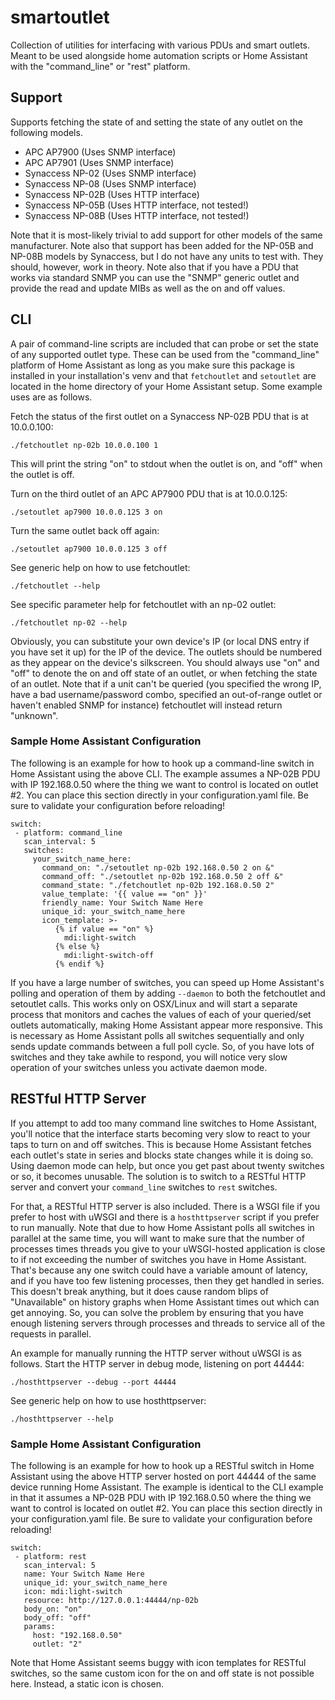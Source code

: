 # smartoutlet

Collection of utilities for interfacing with various PDUs and smart outlets. Meant to be used alongside home automation scripts or Home Assistant with the "command_line" or "rest" platform.

## Support

Supports fetching the state of and setting the state of any outlet on the following models.

* APC AP7900 (Uses SNMP interface)
* APC AP7901 (Uses SNMP interface)
* Synaccess NP-02 (Uses SNMP interface)
* Synaccess NP-08 (Uses SNMP interface)
* Synaccess NP-02B (Uses HTTP interface)
* Synaccess NP-05B (Uses HTTP interface, not tested!)
* Synaccess NP-08B (Uses HTTP interface, not tested!)

Note that it is most-likely trivial to add support for other models of the same manufacturer. Note also that support has been added for the NP-05B and NP-08B models by Synaccess, but I do not have any units to test with. They should, however, work in theory. Note also that if you have a PDU that works via standard SNMP you can use the "SNMP" generic outlet and provide the read and update MIBs as well as the on and off values.

## CLI

A pair of command-line scripts are included that can probe or set the state of any supported outlet type. These can be used from the "command_line" platform of Home Assistant as long as you make sure this package is installed in your installation's venv and that `fetchoutlet` and `setoutlet` are located in the home directory of your Home Assistant setup. Some example uses are as follows.

Fetch the status of the first outlet on a Synaccess NP-02B PDU that is at 10.0.0.100:

```
./fetchoutlet np-02b 10.0.0.100 1
```

This will print the string "on" to stdout when the outlet is on, and "off" when the outlet is off.

Turn on the third outlet of an APC AP7900 PDU that is at 10.0.0.125:

```
./setoutlet ap7900 10.0.0.125 3 on
```

Turn the same outlet back off again:

```
./setoutlet ap7900 10.0.0.125 3 off
```

See generic help on how to use fetchoutlet:

```
./fetchoutlet --help
```

See specific parameter help for fetchoutlet with an np-02 outlet:

```
./fetchoutlet np-02 --help
```

Obviously, you can substitute your own device's IP (or local DNS entry if you have set it up) for the IP of the device. The outlets should be numbered as they appear on the device's silkscreen. You should always use "on" and "off" to denote the on and off state of an outlet, or when fetching the state of an outlet. Note that if a unit can't be queried (you specified the wrong IP, have a bad username/password combo, specified an out-of-range outlet or haven't enabled SNMP for instance) fetchoutlet will instead return "unknown".

### Sample Home Assistant Configuration

The following is an example for how to hook up a command-line switch in Home Assistant using the above CLI. The example assumes a NP-02B PDU with IP 192.168.0.50 where the thing we want to control is located on outlet #2. You can place this section directly in your configuration.yaml file. Be sure to validate your configuration before reloading!

```
switch:
 - platform: command_line
   scan_interval: 5
   switches:
     your_switch_name_here:
       command_on: "./setoutlet np-02b 192.168.0.50 2 on &"
       command_off: "./setoutlet np-02b 192.168.0.50 2 off &"
       command_state: "./fetchoutlet np-02b 192.168.0.50 2"
       value_template: '{{ value == "on" }}'
       friendly_name: Your Switch Name Here
       unique_id: your_switch_name_here
       icon_template: >-
          {% if value == "on" %}
            mdi:light-switch
          {% else %}
            mdi:light-switch-off
          {% endif %}
```

If you have a large number of switches, you can speed up Home Assistant's polling and operation of them by adding `--daemon` to both the fetchoutlet and setoutlet calls. This works only on OSX/Linux and will start a separate process that monitors and caches the values of each of your queried/set outlets automatically, making Home Assistant appear more responsive. This is necessary as Home Assistant polls all switches sequentially and only sends update commands between a full poll cycle. So, of you have lots of switches and they take awhile to respond, you will notice very slow operation of your switches unless you activate daemon mode.

## RESTful HTTP Server

If you attempt to add too many command line switches to Home Assistant, you'll notice that the interface starts becoming very slow to react to your taps to turn on and off switches. This is because Home Assistant fetches each outlet's state in series and blocks state changes while it is doing so. Using daemon mode can help, but once you get past about twenty switches or so, it becomes unusable. The solution is to switch to a RESTful HTTP server and convert your `command_line` switches to `rest` switches.

For that, a RESTful HTTP server is also included. There is a WSGI file if you prefer to host with uWSGI and there is a `hosthttpserver` script if you prefer to run manually. Note that due to how Home Assistant polls all switches in parallel at the same time, you will want to make sure that the number of processes times threads you give to your uWSGI-hosted application is close to if not exceeding the number of switches you have in Home Assistant. That's because any one switch could have a variable amount of latency, and if you have too few listening processes, then they get handled in series. This doesn't break anything, but it does cause random blips of "Unavailable" on history graphs when Home Assistant times out which can get annoying. So, you can solve the problem by ensuring that you have enough listening servers through processes and threads to service all of the requests in parallel.

An example for manually running the HTTP server without uWSGI is as follows. Start the HTTP server in debug mode, listening on port 44444:

```
./hosthttpserver --debug --port 44444
```

See generic help on how to use hosthttpserver:

```
./hosthttpserver --help
```

### Sample Home Assistant Configuration

The following is an example for how to hook up a RESTful switch in Home Assistant using the above HTTP server hosted on port 44444 of the same device running Home Assistant. The example is identical to the CLI example in that it assumes a NP-02B PDU with IP 192.168.0.50 where the thing we want to control is located on outlet #2. You can place this section directly in your configuration.yaml file. Be sure to validate your configuration before reloading!

```
switch:
 - platform: rest
   scan_interval: 5
   name: Your Switch Name Here
   unique_id: your_switch_name_here
   icon: mdi:light-switch
   resource: http://127.0.0.1:44444/np-02b
   body_on: "on"
   body_off: "off"
   params:
     host: "192.168.0.50"
     outlet: "2"
```

Note that Home Assistant seems buggy with icon templates for RESTful switches, so the same custom icon for the on and off state is not possible here. Instead, a static icon is chosen.
